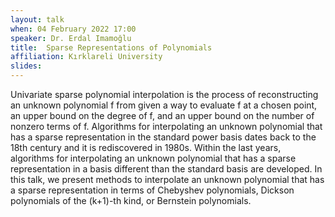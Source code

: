 ```yaml
---
layout: talk
when: 04 February 2022 17:00
speaker: Dr. Erdal Imamoğlu
title:  Sparse Representations of Polynomials
affiliation: Kırklareli University
slides:
---
```

Univariate sparse polynomial interpolation is the process of reconstructing an unknown polynomial f from given a way to evaluate f at a chosen point, an upper bound on the degree of f, and an upper bound on the number of nonzero terms of f. Algorithms for interpolating an unknown polynomial that has a sparse representation in the standard power basis dates back to the 18th century and it is rediscovered in 1980s. Within the last years, algorithms for interpolating an unknown polynomial that has a sparse representation in a basis different than the standard basis are developed. In this talk, we present methods to interpolate an unknown polynomial that has a sparse representation in terms of Chebyshev polynomials, Dickson polynomials of the (k+1)-th kind, or Bernstein polynomials.
